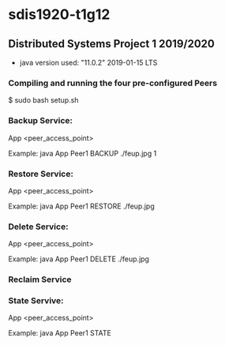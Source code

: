 # sdis1920-t1g12

## Distributed Systems Project 1 2019/2020

- java version used: "11.0.2" 2019-01-15 LTS


### Compiling and running the four pre-configured Peers

$ sudo bash setup.sh


### Backup Service:

App <peer_access_point> <BACKUP> <file> <replication degree>

Example: java App Peer1 BACKUP ./feup.jpg 1


### Restore Service:

App <peer_access_point> <RESTORE> <file>

Example: java App Peer1 RESTORE ./feup.jpg

### Delete Service:

App <peer_access_point> <DELETE> <file>

Example: java App Peer1 DELETE ./feup.jpg

### Reclaim Service


### State Servive:

App <peer_access_point> <SATE>

Example: java App Peer1 STATE

